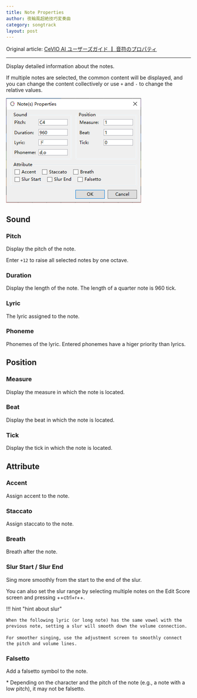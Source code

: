 ```yaml
---
title: Note Properties
author: 夜輪風超絶技巧変奏曲
category: songtrack
layout: post
---
```

Original article: [CeVIO AI ユーザーズガイド ┃ 音符のプロパティ](https://cevio.jp/guide/cevio_ai/songtrack/song_03/)

---

Display detailed information about the notes.

If multiple notes are selected, the common content will be displayed, and you can change the content collectively or use `+` and `-` to change the relative values.

![property](images/song_03_1.png)

## Sound

### Pitch

Display the pitch of the note.

Enter `+12` to raise all selected notes by one octave.

### Duration

Display the length of the note. The length of a quarter note is 960 tick.

### Lyric

The lyric assigned to the note.

### Phoneme

Phonemes of the lyric. Entered phonemes have a higer priority than lyrics.

## Position

### Measure

Display the measure in which the note is located.

### Beat

Display the beat in which the note is located.

### Tick

Display the tick in which the note is located.

## Attribute

### Accent

Assign accent to the note.

### Staccato

Assign staccato to the note.

### Breath

Breath after the note.

### Slur Start / Slur End

Sing more smoothly from the start to the end of the slur.

You can also set the slur range by selecting multiple notes on the Edit Score screen and pressing ++ctrl+r++.

!!! hint "hint about slur"

    When the following lyric (or long note) has the same vowel with the previous note, setting a slur will smooth down the volume connection.

    For smoother singing, use the adjustment screen to smoothly connect the pitch and volume lines.

### Falsetto

Add a falsetto symbol to the note.

\* Depending on the character and the pitch of the note (e.g., a note with a low pitch), it may not be falsetto.
